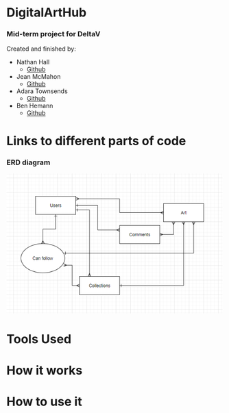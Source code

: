 
# DigitalArtHub
### Mid-term project for DeltaV   
Created and finished by:
- Nathan Hall 
    - [Github](https://github.com/Vavyo)
- Jean McMahon 
    - [Github](https://github.com/jmcia2020)
- Adara Townsends 
    - [Github](https://github.com/adard2002)
- Ben Hemann 
    - [Github](https://github.com/Kozer2)

# Links to different parts of code




### ERD diagram
![Diagram](assets/image.png)




# Tools Used



# How it works




# How to use it
